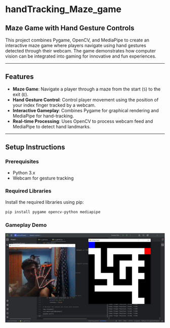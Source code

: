 # handTracking_Maze_game

## Maze Game with Hand Gesture Controls

This project combines Pygame, OpenCV, and MediaPipe to create an interactive maze game where players navigate using hand gestures detected through their webcam. The game demonstrates how computer vision can be integrated into gaming for innovative and fun experiences.

---

## Features

- **Maze Game**: Navigate a player through a maze from the start (`S`) to the exit (`E`).
- **Hand Gesture Control**: Control player movement using the position of your index finger tracked by a webcam.
- **Interactive Gameplay**: Combines Pygame for graphical rendering and MediaPipe for hand-tracking.
- **Real-time Processing**: Uses OpenCV to process webcam feed and MediaPipe to detect hand landmarks.

---

## Setup Instructions

### Prerequisites

- Python 3.x
- Webcam for gesture tracking

### Required Libraries

Install the required libraries using pip:

```bash
pip install pygame opencv-python mediapipe
```
### Gameplay Demo
![Gameplay Demo](assests/1.png)


